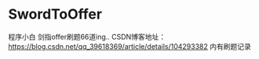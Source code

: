 # SwordToOffer
程序小白
剑指offer刷题66道ing..
CSDN博客地址：
https://blog.csdn.net/qq_39618369/article/details/104293382
内有刷题记录
